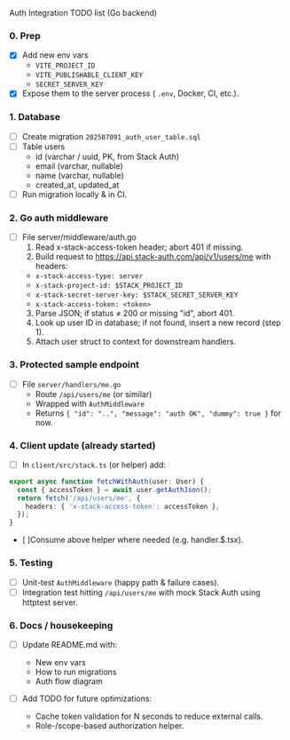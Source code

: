 Auth Integration TODO list (Go backend)

### 0. Prep
- [X] Add new env vars
  - `VITE_PROJECT_ID`
  - `VITE_PUBLISHABLE_CLIENT_KEY`
  - `SECRET_SERVER_KEY`
- [X] Expose them to the server process ( `.env`, Docker, CI, etc.).

### 1. Database
- [ ] Create migration `202507091_auth_user_table.sql`
- [ ] Table users
  - id (varchar / uuid, PK, from Stack Auth)
  - email (varchar, nullable)
  - name (varchar, nullable)
  - created_at, updated_at
- [ ] Run migration locally & in CI.

### 2. Go auth middleware
- [ ] File server/middleware/auth.go
  1. Read x-stack-access-token header; abort 401 if missing.
  2. Build request to https://api.stack-auth.com/api/v1/users/me with headers:
    - `x-stack-access-type: server`
    - `x-stack-project-id: $STACK_PROJECT_ID`
    - `x-stack-secret-server-key: $STACK_SECRET_SERVER_KEY`
    - `x-stack-access-token: <token>`
  3. Parse JSON; if status ≠ 200 or missing "id", abort 401.
  4. Look up user ID in database; if not found, insert a new record (step 1).
  5. Attach user struct to context for downstream handlers.

### 3. Protected sample endpoint
- [ ] File `server/handlers/me.go`
  - Route `/api/users/me` (or similar)
  - Wrapped with `AuthMiddleware`
  - Returns `{ "id": "..", "message": "auth OK", "dummy": true }` for now.

### 4. Client update (already started)
- [ ] In `client/src/stack.ts` (or helper) add:
```ts
export async function fetchWithAuth(user: User) {
  const { accessToken } = await user.getAuthJson();
  return fetch('/api/users/me', {
    headers: { 'x-stack-access-token': accessToken },
  });
}
```
- [ ]Consume above helper where needed (e.g. handler.$.tsx).

### 5. Testing
- [ ] Unit-test `AuthMiddleware` (happy path & failure cases).
- [ ] Integration test hitting `/api/users/me` with mock Stack Auth using httptest server.

### 6. Docs / housekeeping
- [ ] Update README.md with:
  - New env vars
  - How to run migrations
  - Auth flow diagram

- [ ] Add TODO for future optimizations:
  - Cache token validation for N seconds to reduce external calls.
  - Role-/scope-based authorization helper.